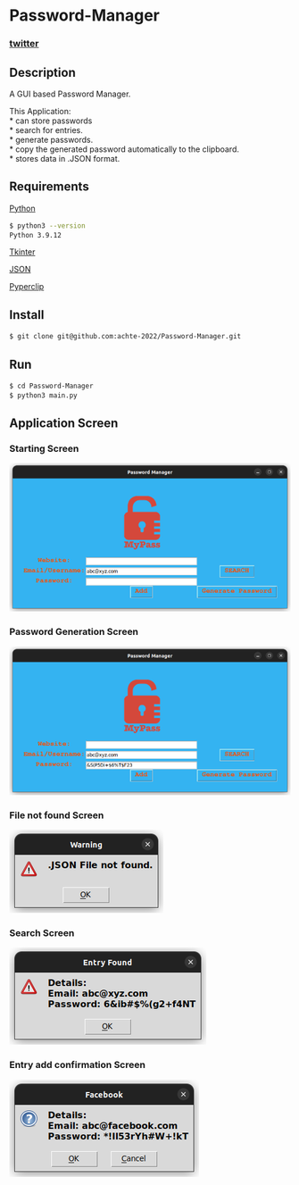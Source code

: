 # Password-Manager

### [twitter](https://twitter.com/achte_te)

## Description

A GUI based Password Manager. 

This Application:  
    * can store passwords  
    * search for entries.  
    * generate passwords.  
    * copy the generated password automatically to the clipboard.  
    * stores data in .JSON format.  

## Requirements

[Python](https://www.python.org/)

```sh
$ python3 --version
Python 3.9.12
```

[Tkinter](https://docs.python.org/3/library/tkinter.html)

[JSON](https://www.json.org/json-en.html)

[Pyperclip](https://pypi.org/project/pyperclip/)

## Install

```sh
$ git clone git@github.com:achte-2022/Password-Manager.git
```

## Run

```sh
$ cd Password-Manager
$ python3 main.py
```

## Application Screen

### Starting Screen
![](images/start.png)

### Password Generation Screen
![](images/pw_generate.png)

### File not found Screen
![](images/file_not_found.png)

### Search Screen
![](images/entry_found.png)

### Entry add confirmation Screen
![](images/entry_confirm.png)